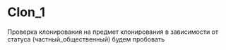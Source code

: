 # Clon_1
Проверка клонирования на предмет клонирования в зависимости от статуса (частный_общественный)
будем пробовать
